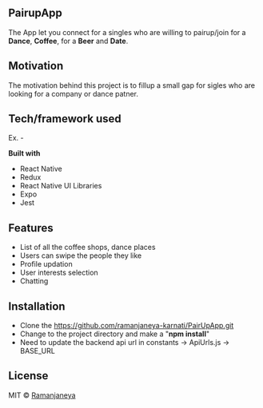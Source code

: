 ## PairupApp
The App let you connect for a singles who are willing to pairup/join for a **Dance**, **Coffee**, for a **Beer** and **Date**.

## Motivation
The motivation behind this project is to fillup a small gap for sigles who are looking for a company or dance patner.

## Tech/framework used
Ex. -

<b>Built with</b>
- React Native
- Redux
- React Native UI Libraries
- Expo
- Jest

## Features
- List of all the coffee shops, dance places
- Users can swipe the people they like
- Profile updation
- User interests selection
- Chatting

## Installation
- Clone the https://github.com/ramanjaneya-karnati/PairUpApp.git
- Change to the project directory and make a "**npm install**"
- Need to update the backend api url in constants -> ApiUrls.js -> BASE_URL


## License

MIT © [Ramanjaneya]()